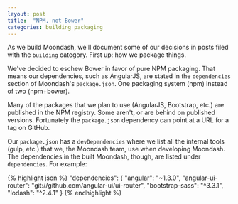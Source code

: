 ```yaml
---
layout: post
title:  "NPM, not Bower"
categories: building packaging
---
```


As we build Moondash, we'll document some of our decisions in posts 
filed with the ``building`` category. First up: how we package things.

We've decided to eschew Bower in favor of pure NPM packaging. That 
means our dependencies, such as AngularJS, are stated in the 
``dependencies`` section of Moondash's ``package.json``. One packaging 
system (npm) instead of two (npm+bower).

Many of the packages that we plan to use (AngularJS, Bootstrap, etc.) 
are published in the NPM registry. Some aren't, or are behind on 
published versions. Fortunately the ``package.json`` dependency can 
point at a URL for a tag on GitHub.

Our ``package.json`` has a ``devDependencies`` where we list all the 
internal tools (gulp, etc.) that we, the Moondash team, use when 
developing Moondash. The dependencies in the built Moondash, though, 
are listed under ``dependencies``. For example:

{% highlight json %}
  "dependencies": {
    "angular": "~1.3.0",
    "angular-ui-router": "git://github.com/angular-ui/ui-router",
    "bootstrap-sass": "^3.3.1",
    "lodash": "^2.4.1"
  }
{% endhighlight %}